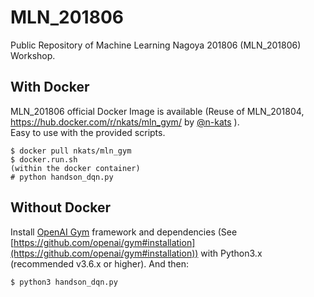 MLN_201806
==========

Public Repository of Machine Learning Nagoya 201806 (MLN_201806) Workshop.

With Docker
-----------

MLN\_201806 official Docker Image is available (Reuse of MLN\_201804,  https://hub.docker.com/r/nkats/mln_gym/ by [@n-kats](https://github.com/n-kats) ).  
Easy to use with the provided scripts.

```
$ docker pull nkats/mln_gym
$ docker.run.sh
(within the docker container)
# python handson_dqn.py
```

Without Docker
--------------

Install [OpenAI Gym](https://gym.openai.com/) framework and dependencies (See [https://github.com/openai/gym#installation](https://github.com/openai/gym#installation)) with Python3.x (recommended v3.6.x or higher). And then:

```
$ python3 handson_dqn.py
```
